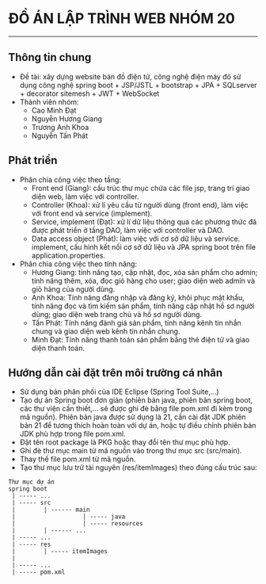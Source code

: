 # ĐỒ ÁN LẬP TRÌNH WEB NHÓM 20
----------------------------------
## Thông tin chung
* Đề tài: xây dựng website bán đồ điện tử, công nghệ điện máy đỏ sử dụng công nghệ spring boot + JSP/JSTL + bootstrap + JPA + SQLserver + decorator sitemesh + JWT + WebSocket
* Thành viên nhóm:
  * Cao Minh Đạt
  * Nguyễn Hương Giang
  * Trương Anh Khoa
  * Nguyễn Tấn Phát
 
## Phát triển
* Phân chia công việc theo tầng:
  * Front end (Giang): cấu trúc thư mục chứa các file jsp, trang trí giao diện web, làm việc với controller.
  * Controller (Khoa): xử lí yêu cầu từ người dùng (front end), làm việc với front end và service (implement).
  * Service, implement (Đạt): xử lí dữ liệu thông qua các phương thức đã được phát triển ở tầng DAO, làm việc với controller và DAO.
  * Data access object (Phát): làm việc với cơ sở dữ liệu và service. implement, cấu hình kết nối cơ sở dữ liệu và JPA spring boot trên file application.properties.
* Phân chia công việc theo tính năng:
  * Hương Giang: tính năng tạo, cập nhật, đọc, xóa sản phẩm cho admin; tính năng thêm, xóa, đọc giỏ hàng cho user; giao diện web admin và giỏ hàng của người dùng.
  * Anh Khoa: Tính năng đăng nhập và đăng ký, khôi phục mật khẩu, tính năng đọc và tìm kiếm sản phẩm, tính năng cập nhật hồ sơ người dùng; giao diện web trang chủ và hồ sơ người dùng.
  * Tấn Phát: Tính năng đánh giá sản phẩm, tính năng kênh tin nhắn chung và giao diện web kênh tin nhắn chung.
  * Minh Đạt: Tính năng thanh toán sản phẩm bằng thẻ điện tử và giao diện thanh toán.

## Hướng dẫn cài đặt trên môi trường cá nhân
* Sử dụng bản phân phối của IDE Eclipse (Spring Tool Suite,...)
* Tạo dự án Spring boot đơn giản (phiên bản java, phiên bản spring boot, các thư viện cần thiết,... sẽ được ghi đè bằng file pom.xml đi kèm trong mã nguồn). Phiên bản java được sử dụng là 21, cần cài đặt JDK phiên bản 21 để tương thích hoàn toàn với dự án, hoặc tự điều chỉnh phiên bản JDK phù hợp trong file pom.xml.
* Đặt tên root package là PKG hoặc thay đổi tên thư mục phù hợp.
* Ghi đè thư mục main từ mã nguồn vào trong thư mục src (src/main).
* Thay thế file pom.xml từ mã nguồn.
* Tạo thư mục lưu trữ tài nguyên (res/itemImages) theo đúng cấu trúc sau:
```
Thư mục dự án
spring boot  
 | ----- ...
 | ----- src
 |        | ------ main
 |                   | ----- java
 |                   | ----- resources
 |        | ------ ...
 | ----- ...       
 | ----- res
 |        | ----- itemImages 
 |   
 | ----- ...
 | ----- pom.xml
```
